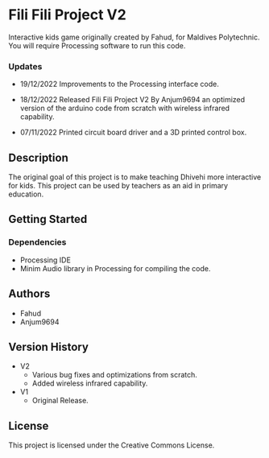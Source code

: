 # Fili Fili Project V2
Interactive kids game originally created by Fahud, for Maldives Polytechnic.
You will require Processing software to run this code.

### Updates

* 19/12/2022 Improvements to the Processing interface code.  

* 18/12/2022 Released Fili Fili Project V2 By Anjum9694 an optimized version of the arduino code from scratch with wireless infrared capability.  

* 07/11/2022 Printed circuit board driver and a 3D printed control box.

## Description

The original goal of this project is to make teaching Dhivehi more interactive for kids. This project can be used by teachers as an aid in primary education.

## Getting Started

### Dependencies

* Processing IDE
* Minim Audio library in Processing for compiling the code.

## Authors

 * Fahud
 * Anjum9694

## Version History

* V2
    * Various bug fixes and optimizations from scratch.
    * Added wireless infrared capability.
* V1
    * Original Release.

## License

This project is licensed under the  Creative Commons License.
